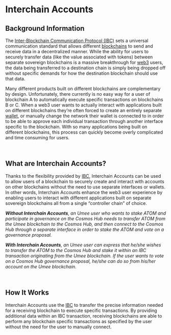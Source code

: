 # Interchain Accounts

## Background Information

The [Inter-Blockchain Communication Protocol (IBC)](/learn-the-basics/cosmos-basics/what-is-ibc) sets a universal communication standard that allows different [blockchains](/learn-the-basics/blockchain-basics/what-is-blockchain) to send and receive data in a decentralized manner. While the ability for users to securely transfer data (like the value associated with tokens) between separate sovereign blockchains is a massive breakthrough for [web3](/learn-the-basics/crypto-basics/what-is-web3) users, the data being transferred to a destination chain is simply being dropped off without specific demands for how the destination blockchain should use that data. 

Many different products built on different blockchains are complementary by design. Unfortunately, there currently is no easy way for a user of blockchain A to automatically execute specific transactions on blockchains B or C. When a web3 user wants to actually interact with applications built on different blockchains they’re often forced to create an entirely separate [wallet](/learn-the-basics/crypto-basics/what-is-a-wallet), or manually change the network their wallet is connected to in order to be able to approve each individual transaction through another interface specific to the blockchain. With so many applications being built on different blockchains, this process can quickly become overly complicated and time consuming for users.

<br>

## What are Interchain Accounts?

Thanks to the flexibility provided by [IBC](/learn-the-basics/cosmos-basics/what-is-ibc), Interchain Accounts can be used to allow users of a blockchain to securely create and interact with accounts on other blockchains without the need to use separate interfaces or wallets. In other words, Interchain Accounts enhance the web3 user experience by enabling users to interact with different applications built on separate sovereign blockchains all from a single “controller chain” of choice.

_**Without Interchain Accounts**,  an Umee user who wants to stake ATOM and participate in governance on the Cosmos Hub needs to transfer ATOM from the Umee blockchain to the Cosmos Hub, and then connect to the Cosmos Hub through a separate interface in order to stake the ATOM and vote on a governance proposal._

_**With Interchain Accounts**, an Umee user can express that he/she wishes to transfer the ATOM to the Cosmos Hub and stake it within an IBC transaction originating from the Umee blockchain. If the user wants to vote on a Cosmos Hub governance proposal, he/she can do so from his/her account on the Umee blockchain._

<br>

## How It Works

Interchain Accounts use the [IBC](/learn-the-basics/cosmos-basics/what-is-ibc) to transfer the precise information needed for a receiving blockchain to execute specific transactions. By providing additional data within an IBC transaction, receiving blockchains are able to perform any blockchain specific transactions as specified by the user without the need for the user to manually connect.